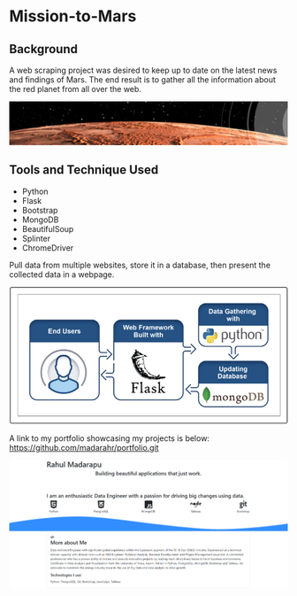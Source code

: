 # Mission-to-Mars

## Background

A web scraping project was desired to keep up to date on the latest news and findings of Mars.  The end result is to gather all the information about the red planet from all over the web.

![](mars.png)

##  Tools and Technique Used

* Python
* Flask
* Bootstrap
* MongoDB
* BeautifulSoup
* Splinter
* ChromeDriver

Pull data from multiple websites, store it in a database, then present the collected data in a webpage.

![](technique.png)


A link to my portfolio showcasing my projects is below:
https://github.com/madarahr/portfolio.git

![](portfolio_madarapu.png)


